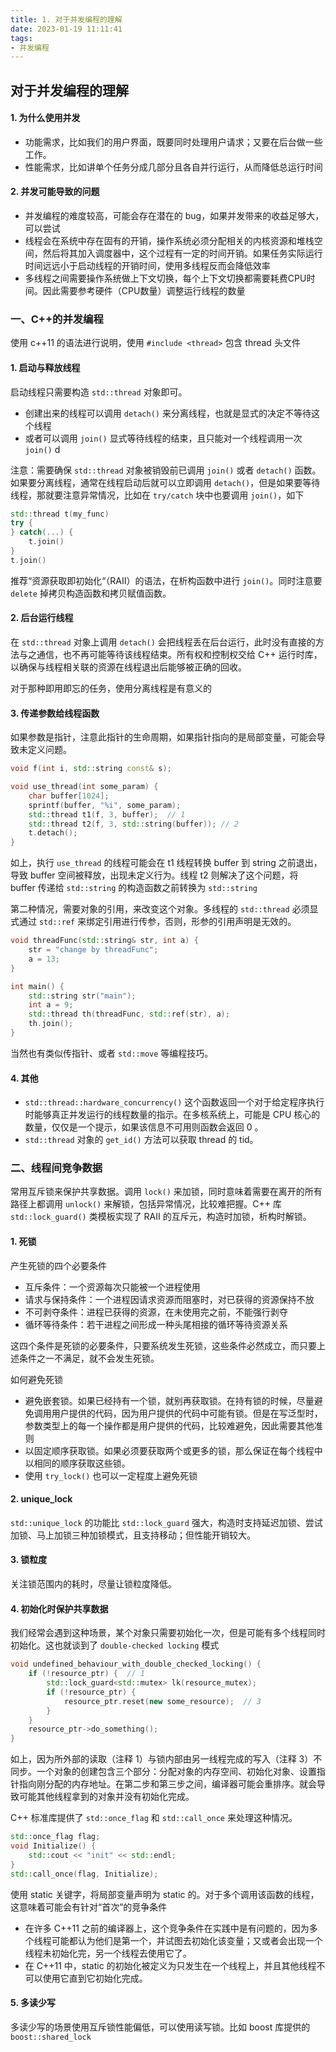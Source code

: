 ```yaml
---
title: 1. 对于并发编程的理解
date: 2023-01-19 11:11:41
tags:
- 并发编程
---
```


## 对于并发编程的理解

#### 1. 为什么使用并发

- 功能需求，比如我们的用户界面，既要同时处理用户请求；又要在后台做一些工作。
- 性能需求，比如讲单个任务分成几部分且各自并行运行，从而降低总运行时间

#### 2. 并发可能导致的问题

- 并发编程的难度较高，可能会存在潜在的 bug，如果并发带来的收益足够大，可以尝试
- 线程会在系统中存在固有的开销，操作系统必须分配相关的内核资源和堆栈空间，然后将其加入调度器中，这个过程有一定的时间开销。如果任务实际运行时间远远小于启动线程的开销时间，使用多线程反而会降低效率
- 多线程之间需要操作系统做上下文切换，每个上下文切换都需要耗费CPU时间。因此需要参考硬件（CPU数量）调整运行线程的数量

### 一、C++的并发编程

使用 c++11 的语法进行说明，使用 `#include <thread>` 包含 thread 头文件

#### 1. 启动与释放线程

启动线程只需要构造 `std::thread` 对象即可。

- 创建出来的线程可以调用 `detach()` 来分离线程，也就是显式的决定不等待这个线程
- 或者可以调用 `join()` 显式等待线程的结束，且只能对一个线程调用一次 `join()` d

注意：需要确保 `std::thread` 对象被销毁前已调用 `join()` 或者 `detach()` 函数。如果要分离线程，通常在线程启动后就可以立即调用 `detach()`，但是如果要等待线程，那就要注意异常情况，比如在 `try/catch` 块中也要调用 `join()`，如下

```c++
std::thread t(my_func)
try {
} catch(...) {
	t.join()
}
t.join()
```

推荐“资源获取即初始化“（RAII）的语法，在析构函数中进行 `join()`。同时注意要 `delete` 掉拷贝构造函数和拷贝赋值函数。

#### 2. 后台运行线程

在 `std::thread` 对象上调用 `detach()` 会把线程丢在后台运行，此时没有直接的方法与之通信，也不再可能等待该线程结束。所有权和控制权交给 C++ 运行时库，以确保与线程相关联的资源在线程退出后能够被正确的回收。

对于那种即用即忘的任务，使用分离线程是有意义的

#### 3. 传递参数给线程函数

如果参数是指针，注意此指针的生命周期，如果指针指向的是局部变量，可能会导致未定义问题。

```c++
void f(int i, std::string const& s);

void use_thread(int some_param) {
	char buffer[1024];
	sprintf(buffer, "%i", some_param);
	std::thread t1(f, 3, buffer);  // 1
	std::thread t2(f, 3, std::string(buffer)); // 2
	t.detach();
}
```

如上，执行 `use_thread`  的线程可能会在 t1 线程转换 buffer 到 string 之前退出，导致 buffer 空间被释放，出现未定义行为。线程 t2 则解决了这个问题，将 buffer 传递给 `std::string` 的构造函数之前转换为 `std::string`

第二种情况，需要对象的引用，来改变这个对象。多线程的 `std::thread` 必须显式通过 `std::ref` 来绑定引用进行传参，否则，形参的引用声明是无效的。

```c++
void threadFunc(std::string& str, int a) {
    str = "change by threadFunc";
    a = 13;
}

int main() {
    std::string str("main");
    int a = 9;
    std::thread th(threadFunc, std::ref(str), a);
    th.join();
}
```

当然也有类似传指针、或者 `std::move` 等编程技巧。

#### 4. 其他

- `std::thread::hardware_concurrency()` 这个函数返回一个对于给定程序执行时能够真正并发运行的线程数量的指示。在多核系统上，可能是 CPU 核心的数量，仅仅是一个提示，如果该信息不可用则函数会返回 0 。
- `std::thread` 对象的 `get_id()` 方法可以获取 thread 的 tid。

### 二、线程间竞争数据

常用互斥锁来保护共享数据。调用 `lock()` 来加锁，同时意味着需要在离开的所有路径上都调用 `unlock()` 来解锁，包括异常情况，比较难把握。C++ 库 `std::lock_guard()` 类模板实现了 RAII 的互斥元，构造时加锁，析构时解锁。

#### 1. 死锁

产生死锁的四个必要条件

- 互斥条件：一个资源每次只能被一个进程使用
- 请求与保持条件：一个进程因请求资源而阻塞时，对已获得的资源保持不放
- 不可剥夺条件：进程已获得的资源，在未使用完之前，不能强行剥夺
- 循环等待条件：若干进程之间形成一种头尾相接的循环等待资源关系

这四个条件是死锁的必要条件，只要系统发生死锁，这些条件必然成立，而只要上述条件之一不满足，就不会发生死锁。

如何避免死锁

- 避免嵌套锁。如果已经持有一个锁，就别再获取锁。在持有锁的时候，尽量避免调用用户提供的代码，因为用户提供的代码中可能有锁。但是在写泛型时，参数类型上的每一个操作都是用户提供的代码，比较难避免，因此需要其他准则
- 以固定顺序获取锁。如果必须要获取两个或更多的锁，那么保证在每个线程中以相同的顺序获取这些锁。
- 使用 `try_lock()` 也可以一定程度上避免死锁

#### 2. unique_lock 

`std::unique_lock` 的功能比 `std::lock_guard` 强大，构造时支持延迟加锁、尝试加锁、马上加锁三种加锁模式，且支持移动；但性能开销较大。 

#### 3. 锁粒度

关注锁范围内的耗时，尽量让锁粒度降低。

#### 4. 初始化时保护共享数据

我们经常会遇到这种场景，某个对象只需要初始化一次，但是可能有多个线程同时初始化。这也就谈到了 `double-checked locking` 模式

```c++
void undefined_behaviour_with_double_checked_locking() {
	if (!resource_ptr) {  // 1
		std::lock_guard<std::mutex> lk(resource_mutex);
		if (!resource_ptr) {
			resource_ptr.reset(new some_resource);  // 3
		}
	}
	resource_ptr->do_something();
}
```

如上，因为所外部的读取（注释 1）与锁内部由另一线程完成的写入（注释 3）不同步。一个对象的创建包含三个部分：分配对象的内存空间、初始化对象、设置指针指向刚分配的内存地址。在第二步和第三步之间，编译器可能会重排序。就会导致可能其他线程拿到的对象并没有初始化完成。

C++ 标准库提供了 `std::once_flag` 和 `std::call_once` 来处理这种情况。

```c++
std::once_flag flag;
void Initialize() {
	std::cout << "init" << std::endl;
}
std::call_once(flag, Initialize);
```

使用 static 关键字，将局部变量声明为 static 的。对于多个调用该函数的线程，这意味着可能会有针对“首次”的竞争条件

- 在许多 C++11 之前的编译器上，这个竞争条件在实践中是有问题的，因为多个线程可能都认为他们是第一个，并试图去初始化该变量；又或者会出现一个线程未初始化完，另一个线程去使用它了。
- 在 C++11 中，static 的初始化被定义为只发生在一个线程上，并且其他线程不可以使用它直到它初始化完成。

#### 5. 多读少写

多读少写的场景使用互斥锁性能偏低，可以使用读写锁。比如 boost 库提供的 `boost::shared_lock` 

